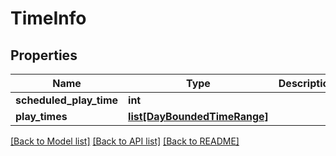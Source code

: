 # TimeInfo

## Properties
Name | Type | Description | Notes
------------ | ------------- | ------------- | -------------
**scheduled_play_time** | **int** |  | 
**play_times** | [**list[DayBoundedTimeRange]**](DayBoundedTimeRange.md) |  | 

[[Back to Model list]](../README.md#documentation-for-models) [[Back to API list]](../README.md#documentation-for-api-endpoints) [[Back to README]](../README.md)



